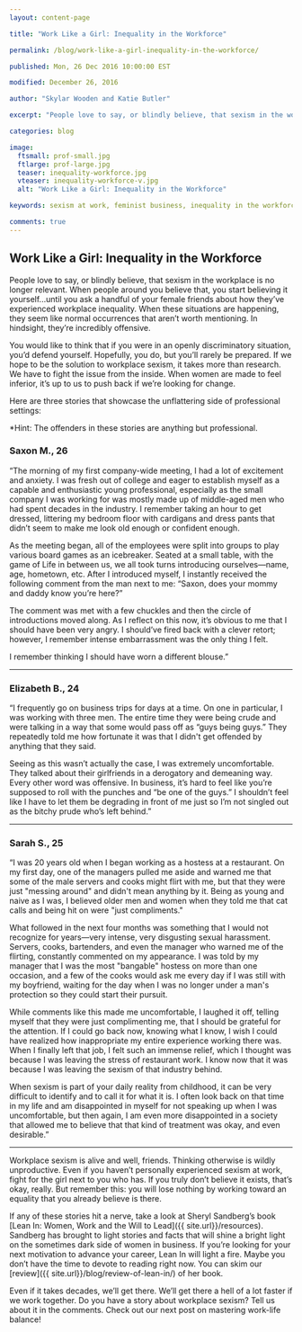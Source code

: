 ```yaml
---
layout: content-page

title: "Work Like a Girl: Inequality in the Workforce"

permalink: /blog/work-like-a-girl-inequality-in-the-workforce/

published: Mon, 26 Dec 2016 10:00:00 EST

modified: December 26, 2016

author: "Skylar Wooden and Katie Butler"

excerpt: "People love to say, or blindly believe, that sexism in the workplace is no longer relevant. When people around you believe that, you start believing it yourself...until you ask a handful of your female friends about how they’ve experienced workplace inequality."

categories: blog

image:
  ftsmall: prof-small.jpg
  ftlarge: prof-large.jpg
  teaser: inequality-workforce.jpg
  vteaser: inequality-workforce-v.jpg
  alt: "Work Like a Girl: Inequality in the Workforce"

keywords: sexism at work, feminist business, inequality in the workforce, business women, workplace sexism, workplace inequality

comments: true
---
```


## Work Like a Girl: Inequality in the Workforce

People love to say, or blindly believe, that sexism in the workplace is no longer relevant. When people around you believe that, you start believing it yourself...until you ask a handful of your female friends about how they’ve experienced workplace inequality. When these situations are happening, they seem like normal occurrences that aren’t worth mentioning. In hindsight, they’re incredibly offensive.

You would like to think that if you were in an openly discriminatory situation, you’d defend yourself. Hopefully, you do, but you’ll rarely be prepared. If we hope to be the solution to workplace sexism, it takes more than research. We have to fight the issue from the inside. When women are made to feel inferior, it’s up to us to push back if we’re looking for change.

Here are three stories that showcase the unflattering side of professional settings:

*Hint: The offenders in these stories are anything but professional.

### Saxon M., 26

“The morning of my first company-wide meeting, I had a lot of excitement and anxiety. I was fresh out of college and eager to establish myself as a capable and enthusiastic young professional, especially as the small company I was working for was mostly made up of middle-aged men who had spent decades in the industry. I remember taking an hour to get dressed, littering my bedroom floor with cardigans and dress pants that didn’t seem to make me look old enough or confident enough. 

As the meeting began, all of the employees were split into groups to play various board games as an icebreaker. Seated at a small table, with the game of Life in between us, we all took turns introducing ourselves—name, age, hometown, etc. After I introduced myself, I instantly received the following comment from the man next to me: “Saxon, does your mommy and daddy know you’re here?”

The comment was met with a few chuckles and then the circle of introductions moved along. As I reflect on this now, it’s obvious to me that I should have been very angry. I should’ve fired back with a clever retort; however, I remember intense embarrassment was the only thing I felt.

I remember thinking I should have worn a different blouse.”

<hr class="secondary">

### Elizabeth B., 24

“I frequently go on business trips for days at a time. On one in particular, I was working with three men. The entire time they were being crude and were talking in a way that some would pass off as “guys being guys.” They repeatedly told me how fortunate it was that I didn't get offended by anything that they said.

Seeing as this wasn’t actually the case, I was extremely uncomfortable. They talked about their girlfriends in a derogatory and demeaning way. Every other word was offensive. In business, it’s hard to feel like you’re supposed to roll with the punches and “be one of the guys.” I shouldn’t feel like I have to let them be degrading in front of me just so I’m not singled out as the bitchy prude who’s left behind.” 

<hr class="secondary">

### Sarah S., 25

“I was 20 years old when I began working as a hostess at a restaurant. On my first day, one of the managers pulled me aside and warned me that some of the male servers and cooks might flirt with me, but that they were just "messing around" and didn't mean anything by it. Being as young and naive as I was, I believed older men and women when they told me that cat calls and being hit on were "just compliments."
 
What followed in the next four months was something that I would not recognize for years—very intense, very disgusting sexual harassment. Servers, cooks, bartenders, and even the manager who warned me of the flirting, constantly commented on my appearance. I was told by my manager that I was the most "bangable" hostess on more than one occasion, and a few of the cooks would ask me every day if I was still with my boyfriend, waiting for the day when I was no longer under a man's protection so they could start their pursuit.
 
While comments like this made me uncomfortable, I laughed it off, telling myself that they were just complimenting me, that I should be grateful for the attention. If I could go back now, knowing what I know, I wish I could have realized how inappropriate my entire experience working there was. When I finally left that job, I felt such an immense relief, which I thought was because I was leaving the stress of restaurant work. I know now that it was because I was leaving the sexism of that industry behind.
 
When sexism is part of your daily reality from childhood, it can be very difficult to identify and to call it for what it is. I often look back on that time in my life and am disappointed in myself for not speaking up when I was uncomfortable, but then again, I am even more disappointed in a society that allowed me to believe that that kind of treatment was okay, and even desirable.”

<hr class="secondary">

Workplace sexism is alive and well, friends. Thinking otherwise is wildly unproductive. Even if you haven’t personally experienced sexism at work, fight for the girl next to you who has. If you truly don’t believe it exists, that’s okay, really. But remember this: you will lose nothing by working toward an equality that you already believe is there.

If any of these stories hit a nerve, take a look at Sheryl Sandberg’s book [Lean In: Women, Work and the Will to Lead]({{ site.url}}/resources). Sandberg has brought to light stories and facts that will shine a bright light on the sometimes dark side of women in business. If you’re looking for your next motivation to advance your career, Lean In will light a fire. Maybe you don’t have the time to devote to reading right now. You can skim our [review]({{ site.url}}/blog/review-of-lean-in/) of her book. 

Even if it takes decades, we’ll get there. We’ll get there a hell of a lot faster if we work together. Do you have a story about workplace sexism? Tell us about it in the comments. Check out our next post on mastering work-life balance!